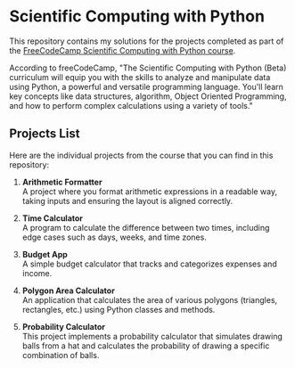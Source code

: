 # Scientific Computing with Python

This repository contains my solutions for the projects completed as part of the [FreeCodeCamp Scientific Computing with Python course](https://www.freecodecamp.org/learn/scientific-computing-with-python/). 

According to freeCodeCamp, "The Scientific Computing with Python (Beta) curriculum will equip you with the skills to analyze and manipulate data using Python, a powerful and versatile programming language. You'll learn key concepts like data structures, algorithm, Object Oriented Programming, and how to perform complex calculations using a variety of tools."

## Projects List

Here are the individual projects from the course that you can find in this repository:

1. **Arithmetic Formatter**  
   A project where you format arithmetic expressions in a readable way, taking inputs and ensuring the layout is aligned correctly.

2. **Time Calculator**  
   A program to calculate the difference between two times, including edge cases such as days, weeks, and time zones.

3. **Budget App**  
   A simple budget calculator that tracks and categorizes expenses and income.

4. **Polygon Area Calculator**  
   An application that calculates the area of various polygons (triangles, rectangles, etc.) using Python classes and methods.

5. **Probability Calculator**  
  This project implements a probability calculator that simulates drawing balls from a hat and calculates the probability of drawing a specific combination of balls. 
